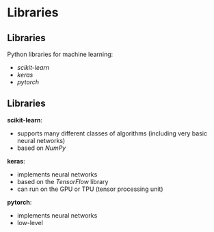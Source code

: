 # Libraries

## Libraries

Python libraries for machine learning:

- _scikit-learn_
- _keras_
- _pytorch_

## Libraries

**scikit-learn**:

- supports many different classes of algorithms (including very basic neural networks)
- based on _NumPy_

**keras**:

- implements neural networks
- based on the _TensorFlow_ library
- can run on the GPU or TPU (tensor processing unit)

**pytorch**:

- implements neural networks
- low-level
